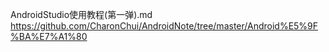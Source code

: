 


AndroidStudio使用教程(第一弹).md
https://github.com/CharonChui/AndroidNote/tree/master/Android%E5%9F%BA%E7%A1%80
